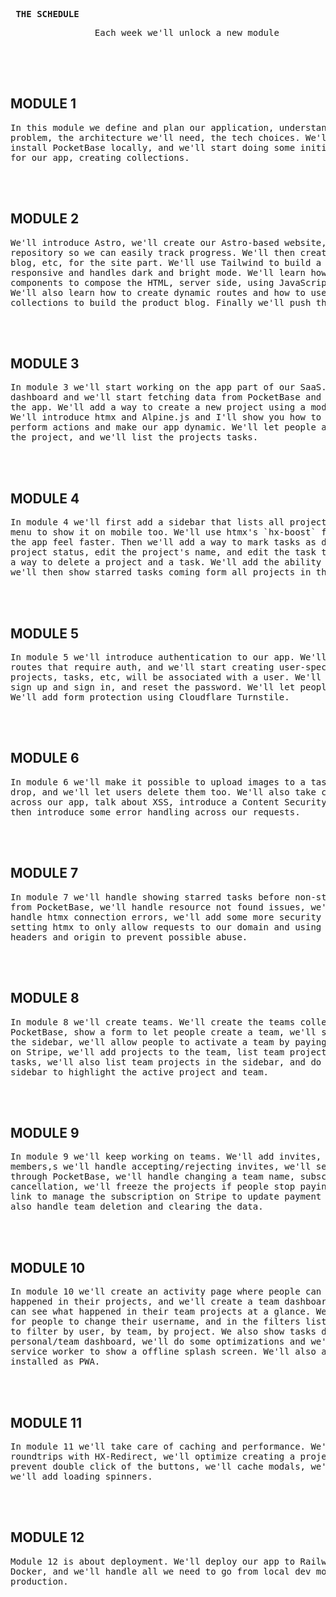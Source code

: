 **<pre>
                        THE SCHEDULE
</pre>**

<pre>
                Each week we'll unlock a new module




</pre>
## MODULE 1
<pre>
In this module we define and plan our application, understanding the 
problem, the architecture we'll need, the tech choices. We'll introduce and 
install PocketBase locally, and we'll start doing some initial data modeling 
for our app, creating collections.



</pre>
## MODULE 2
<pre>
We'll introduce Astro, we'll create our Astro-based website, with a Git 
repository so we can easily track progress. We'll then create our homepage, 
blog, etc, for the site part. We'll use Tailwind to build a layout that is 
responsive and handles dark and bright mode. We'll learn how to use Astro 
components to compose the HTML, server side, using JavaScript imports. 
We'll also learn how to create dynamic routes and how to use content 
collections to build the product blog. Finally we'll push the site to GitHub.



</pre>
## MODULE 3
<pre>
In module 3 we'll start working on the app part of our SaaS. We'll create a 
dashboard and we'll start fetching data from PocketBase and we'll show it in 
the app. We'll add a way to create a new project using a modal window. 
We'll introduce htmx and Alpine.js and I'll show you how to use them to 
perform actions and make our app dynamic. We'll let people add a task to 
the project, and we'll list the projects tasks.



</pre>
## MODULE 4
<pre>
In module 4 we'll first add a sidebar that lists all projects, with a hamburger 
menu to show it on mobile too. We'll use htmx's `hx-boost` feature to make 
the app feel faster. Then we'll add a way to mark tasks as done, edit the 
project status, edit the project's name, and edit the task text. We'll also add 
a way to delete a project and a task. We'll add the ability to star a task, and 
we'll then show starred tasks coming form all projects in the dashboard.



</pre>
## MODULE 5
<pre>
In module 5 we'll introduce authentication to our app. We'll protect all 
routes that require auth, and we'll start creating user-specific data. All 
projects, tasks, etc, will be associated with a user. We'll also add forms to 
sign up and sign in, and reset the password. We'll let people logout too. 
We'll add form protection using Cloudflare Turnstile.



</pre>
## MODULE 6
<pre>
In module 6 we'll make it possible to upload images to a task via drag and 
drop, and we'll let users delete them too. We'll also take care of security 
across our app, talk about XSS, introduce a Content Security Policy. We'll 
then introduce some error handling across our requests.



</pre>
## MODULE 7
<pre>
In module 7 we'll handle showing starred tasks before non-starred ones 
from PocketBase, we'll handle resource not found issues, we'll see how to 
handle htmx connection errors, we'll add some more security checks by 
setting htmx to only allow requests to our domain and using the correct 
headers and origin to prevent possible abuse.



</pre>
## MODULE 8
<pre>
In module 8 we'll create teams. We'll create the teams collection in 
PocketBase, show a form to let people create a team, we'll show teams in 
the sidebar, we'll allow people to activate a team by paying the subscription 
on Stripe, we'll add projects to the team, list team projects, list starred team 
tasks, we'll also list team projects in the sidebar, and do some work on the 
sidebar to highlight the active project and team.



</pre>
## MODULE 9
<pre>
In module 9 we'll keep working on teams. We'll add invites, we'll list team 
members,s we'll handle accepting/rejecting invites, we'll send emails 
through PocketBase, we'll handle changing a team name, subscription 
cancellation, we'll freeze the projects if people stop paying, and we'll add a 
link to manage the subscription on Stripe to update payment method. We'll 
also handle team deletion and clearing the data.



</pre>
## MODULE 10
<pre>
In module 10 we'll create an activity page where people can see what 
happened in their projects, and we'll create a team dashboard where people 
can see what happened in their team projects at a glance. We'll add a way 
for people to change their username, and in the filters list we will add a way 
to filter by user, by team, by project. We also show tasks done today in the 
personal/team dashboard, we'll do some optimizations and we'll add a 
service worker to show a offline splash screen. We'll also allow the app to be 
installed as PWA.



</pre>
## MODULE 11
<pre>
In module 11 we'll take care of caching and performance. We'll prevent 2 
roundtrips with HX-Redirect, we'll optimize creating a project and task, we'll 
prevent double click of the buttons, we'll cache modals, we'll cache assets, 
we'll add loading spinners.



</pre>
## MODULE 12
<pre>
Module 12 is about deployment. We'll deploy our app to Railway using 
Docker, and we'll handle all we need to go from local dev mode to 
production.
</pre>